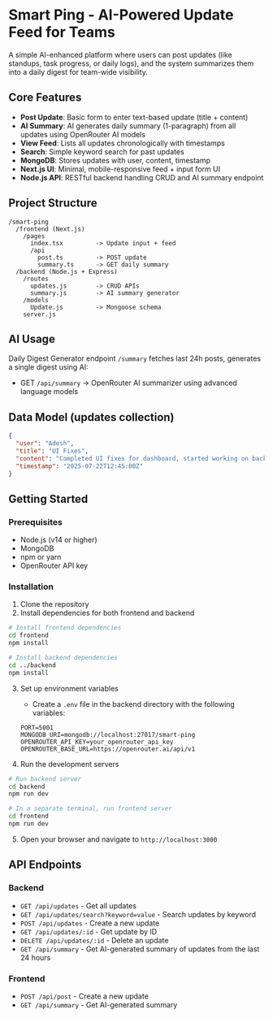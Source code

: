 # Smart Ping - AI-Powered Update Feed for Teams

A simple AI-enhanced platform where users can post updates (like standups, task progress, or daily logs), and the system summarizes them into a daily digest for team-wide visibility.

## Core Features

- **Post Update**: Basic form to enter text-based update (title + content)
- **AI Summary**: AI generates daily summary (1-paragraph) from all updates using OpenRouter AI models
- **View Feed**: Lists all updates chronologically with timestamps
- **Search**: Simple keyword search for past updates
- **MongoDB**: Stores updates with user, content, timestamp
- **Next.js UI**: Minimal, mobile-responsive feed + input form UI
- **Node.js API**: RESTful backend handling CRUD and AI summary endpoint

## Project Structure

```
/smart-ping
  /frontend (Next.js)
    /pages
      index.tsx         -> Update input + feed
      /api
        post.ts         -> POST update
        summary.ts      -> GET daily summary
  /backend (Node.js + Express)
    /routes
      updates.js        -> CRUD APIs
      summary.js        -> AI summary generator
    /models
      Update.js         -> Mongoose schema
    server.js
```

## AI Usage

Daily Digest Generator endpoint `/summary` fetches last 24h posts, generates a single digest using AI:

- GET `/api/summary` → OpenRouter AI summarizer using advanced language models

## Data Model (updates collection)

```json
{
  "user": "Adesh",
  "title": "UI Fixes",
  "content": "Completed UI fixes for dashboard, started working on backend APIs.",
  "timestamp": "2025-07-22T12:45:00Z"
}
```

## Getting Started

### Prerequisites

- Node.js (v14 or higher)
- MongoDB
- npm or yarn
- OpenRouter API key

### Installation

1. Clone the repository
2. Install dependencies for both frontend and backend

```bash
# Install frontend dependencies
cd frontend
npm install

# Install backend dependencies
cd ../backend
npm install
```

3. Set up environment variables
   - Create a `.env` file in the backend directory with the following variables:
   ```
   PORT=5001
   MONGODB_URI=mongodb://localhost:27017/smart-ping
   OPENROUTER_API_KEY=your_openrouter_api_key
   OPENROUTER_BASE_URL=https://openrouter.ai/api/v1
   ```

4. Run the development servers

```bash
# Run backend server
cd backend
npm run dev

# In a separate terminal, run frontend server
cd frontend
npm run dev
```

5. Open your browser and navigate to `http://localhost:3000`

## API Endpoints

### Backend

- `GET /api/updates` - Get all updates
- `GET /api/updates/search?keyword=value` - Search updates by keyword
- `POST /api/updates` - Create a new update
- `GET /api/updates/:id` - Get update by ID
- `DELETE /api/updates/:id` - Delete an update
- `GET /api/summary` - Get AI-generated summary of updates from the last 24 hours

### Frontend

- `POST /api/post` - Create a new update
- `GET /api/summary` - Get AI-generated summary